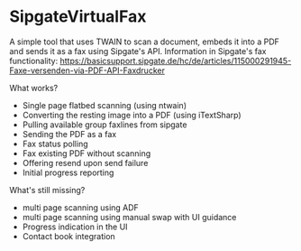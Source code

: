 # SipgateVirtualFax

A simple tool that uses TWAIN to scan a document, embeds it into a PDF and sends it as a fax using Sipgate's API. Information in Sipgate's fax functionality: https://basicsupport.sipgate.de/hc/de/articles/115000291945-Faxe-versenden-via-PDF-API-Faxdrucker

What works?

- Single page flatbed scanning (using ntwain)
- Converting the resting image into a PDF (using iTextSharp)
- Pulling available group faxlines from sipgate
- Sending the PDF as a fax
- Fax status polling
- Fax existing PDF without scanning
- Offering resend upon send failure
- Initial progress reporting

What's still missing?

- multi page scanning using ADF
- multi page scanning using manual swap with UI guidance
- Progress indication in the UI
- Contact book integration
